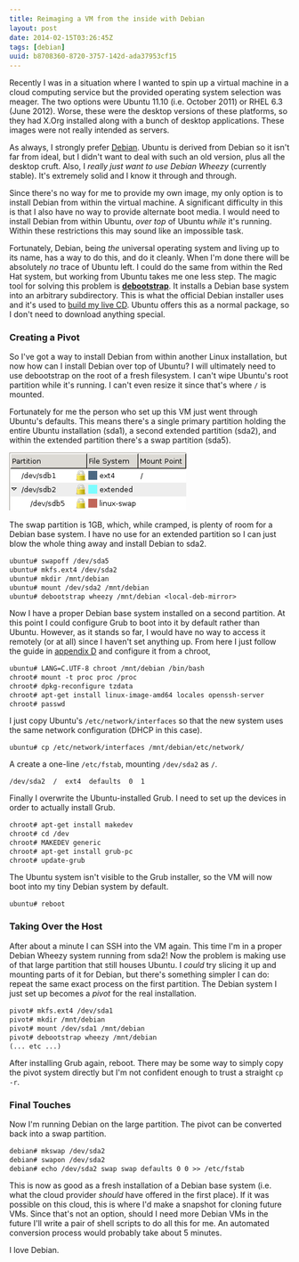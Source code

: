 ```yaml
---
title: Reimaging a VM from the inside with Debian
layout: post
date: 2014-02-15T03:26:45Z
tags: [debian]
uuid: b8708360-8720-3757-142d-ada37953cf15
---
```


Recently I was in a situation where I wanted to spin up a virtual
machine in a cloud computing service but the provided operating system
selection was meager. The two options were Ubuntu 11.10 (i.e. October
2011) or RHEL 6.3 (June 2012). Worse, these were the desktop versions
of these platforms, so they had X.Org installed along with a bunch of
desktop applications. These images were not really intended as
servers.

As always, I strongly prefer [Debian][deb]. Ubuntu is derived from
Debian so it isn't far from ideal, but I didn't want to deal with such
an old version, plus all the desktop cruft. Also, I *really just want
to use Debian Wheezy* (currently stable). It's extremely solid and I
know it through and through.

Since there's no way for me to provide my own image, my only option is
to install Debian from within the virtual machine. A significant
difficulty in this is that I also have no way to provide alternate
boot media. I would need to install Debian from within Ubuntu,
*over top* of Ubuntu *while* it's running. Within these restrictions
this may sound like an impossible task.

Fortunately, Debian, being *the* universal operating system and living
up to its name, has a way to do this, and do it cleanly. When I'm done
there will be absolutely *no* trace of Ubuntu left. I could do the
same from within the Red Hat system, but working from Ubuntu takes me
one less step. The magic tool for solving this problem is
[**debootstrap**][debootstrap]. It installs a Debian base system into
an arbitrary subdirectory. This is what the official Debian installer
uses and it's used to [build my live CD][live]. Ubuntu offers this as
a normal package, so I don't need to download anything special.

### Creating a Pivot

So I've got a way to install Debian from within another Linux
installation, but now how can I install Debian over top of Ubuntu? I
will ultimately need to use debootstrap on the root of a fresh
filesystem. I can't wipe Ubuntu's root partition while it's running. I
can't even resize it since that's where `/` is mounted.

Fortunately for me the person who set up this VM just went through
Ubuntu's defaults. This means there's a single primary partition
holding the entire Ubuntu installation (sda1), a second extended
partition (sda2), and within the extended partition there's a swap
partition (sda5).

![](/img/screenshot/ubuntu-gparted.png)

The swap partition is 1GB, which, while cramped, is plenty of room for
a Debian base system. I have no use for an extended partition so I can
just blow the whole thing away and install Debian to sda2.

    ubuntu# swapoff /dev/sda5
    ubuntu# mkfs.ext4 /dev/sda2
    ubuntu# mkdir /mnt/debian
    ubuntu# mount /dev/sda2 /mnt/debian
    ubuntu# debootstrap wheezy /mnt/debian <local-deb-mirror>

Now I have a proper Debian base system installed on a second
partition. At this point I could configure Grub to boot into it by
default rather than Ubuntu. However, as it stands so far, I would have
no way to access it remotely (or at all) since I haven't set anything
up. From here I just follow the guide in [appendix D][d] and configure
it from a chroot,

    ubuntu# LANG=C.UTF-8 chroot /mnt/debian /bin/bash
    chroot# mount -t proc proc /proc
    chroot# dpkg-reconfigure tzdata
    chroot# apt-get install linux-image-amd64 locales openssh-server
    chroot# passwd

I just copy Ubuntu's `/etc/network/interfaces` so that the new system
uses the same network configuration (DHCP in this case).

    ubuntu# cp /etc/network/interfaces /mnt/debian/etc/network/

A create a one-line `/etc/fstab`, mounting `/dev/sda2` as `/`.

    /dev/sda2  /  ext4  defaults  0  1

Finally I overwrite the Ubuntu-installed Grub. I need to set up the
devices in order to actually install Grub.

    chroot# apt-get install makedev
    chroot# cd /dev
    chroot# MAKEDEV generic
    chroot# apt-get install grub-pc
    chroot# update-grub

The Ubuntu system isn't visible to the Grub installer, so the VM will
now boot into my tiny Debian system by default.

    ubuntu# reboot

### Taking Over the Host

After about a minute I can SSH into the VM again. This time I'm in a
proper Debian Wheezy system running from sda2! Now the problem is
making use of that large partition that still houses Ubuntu. I *could*
try slicing it up and mounting parts of it for Debian, but there's
something simpler I can do: repeat the same exact process on the first
partition. The Debian system I just set up becomes a *pivot* for the
real installation.

    pivot# mkfs.ext4 /dev/sda1
    pivot# mkdir /mnt/debian
    pivot# mount /dev/sda1 /mnt/debian
    pivot# debootstrap wheezy /mnt/debian
    (... etc ...)

After installing Grub again, reboot. There may be some way to simply
copy the pivot system directly but I'm not confident enough to trust a
straight `cp -r`.

### Final Touches

Now I'm running Debian on the large partition. The pivot can be
converted back into a swap partition.

    debian# mkswap /dev/sda2
    debian# swapon /dev/sda2
    debian# echo /dev/sda2 swap swap defaults 0 0 >> /etc/fstab

This is now as good as a fresh installation of a Debian base system
(i.e. what the cloud provider *should* have offered in the first
place). If it was possible on this cloud, this is where I'd make a
snapshot for cloning future VMs. Since that's not an option, should I
need more Debian VMs in the future I'll write a pair of shell scripts
to do all this for me. An automated conversion process would probably
take about 5 minutes.

I love Debian.


[deb]: http://www.debian.org/
[live]: /blog/2013/06/17/
[debootstrap]: https://wiki.debian.org/Debootstrap
[d]: http://www.debian.org/releases/stable/amd64/apds03.html.en

